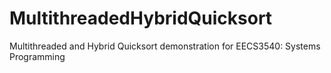 # MultithreadedHybridQuicksort
Multithreaded and Hybrid Quicksort demonstration for EECS3540: Systems Programming
